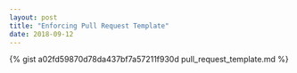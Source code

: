 ```yaml
---
layout: post
title: "Enforcing Pull Request Template"
date: 2018-09-12
---
```


{% gist a02fd59870d78da437bf7a57211f930d pull_request_template.md %}
